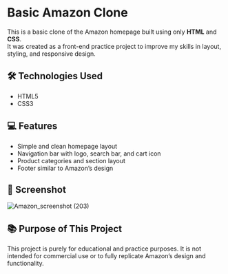 # Basic Amazon Clone

This is a basic clone of the Amazon homepage built using only **HTML** and **CSS**.  
It was created as a front-end practice project to improve my skills in layout, styling, and responsive design.

## 🛠️ Technologies Used

- HTML5
- CSS3

## 💻 Features

- Simple and clean homepage layout
- Navigation bar with logo, search bar, and cart icon
- Product categories and section layout
- Footer similar to Amazon’s design

## 📸 Screenshot

![Amazon_screenshot (203)](https://github.com/user-attachments/assets/0a0b121a-28b1-4c32-b7d8-6a46810b4216)

## 📚 Purpose of This Project

This project is purely for educational and practice purposes.
It is not intended for commercial use or to fully replicate Amazon’s design and functionality.
